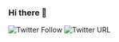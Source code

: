 ### Hi there 👋
<img alt="Twitter Follow" src="https://img.shields.io/twitter/follow/shota_nakaji?style=social">
<img alt="Twitter URL" src="https://img.shields.io/twitter/url?style=social&url=https%3A%2F%2Ftwitter.com%2Fshota_nakaji">
<!--
**shouta-nakashima/shouta-nakashima** is a ✨ _special_ ✨ repository because its `README.md` (this file) appears on your GitHub profile.

Here are some ideas to get you started:

- 🔭 I’m currently working on ...
- 🌱 I’m currently learning ...
- 👯 I’m looking to collaborate on ...
- 🤔 I’m looking for help with ...
- 💬 Ask me about ...
- 📫 How to reach me: ...
- 😄 Pronouns: ...
- ⚡ Fun fact: ...
-->
